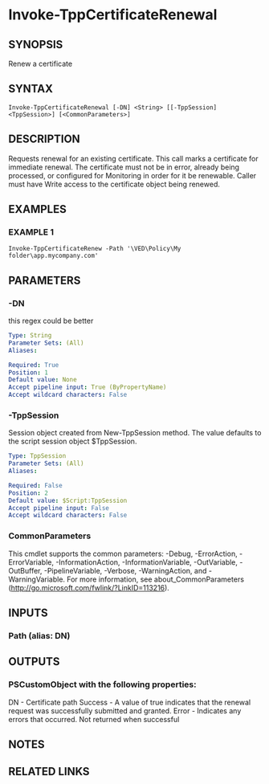 # Invoke-TppCertificateRenewal

## SYNOPSIS
Renew a certificate

## SYNTAX

```
Invoke-TppCertificateRenewal [-DN] <String> [[-TppSession] <TppSession>] [<CommonParameters>]
```

## DESCRIPTION
Requests renewal for an existing certificate.
This call marks a certificate for
immediate renewal.
The certificate must not be in error, already being processed, or
configured for Monitoring in order for it be renewable.
Caller must have Write access
to the certificate object being renewed.

## EXAMPLES

### EXAMPLE 1
```
Invoke-TppCertificateRenew -Path '\VED\Policy\My folder\app.mycompany.com'
```

## PARAMETERS

### -DN
this regex could be better

```yaml
Type: String
Parameter Sets: (All)
Aliases:

Required: True
Position: 1
Default value: None
Accept pipeline input: True (ByPropertyName)
Accept wildcard characters: False
```

### -TppSession
Session object created from New-TppSession method. 
The value defaults to the script session object $TppSession.

```yaml
Type: TppSession
Parameter Sets: (All)
Aliases:

Required: False
Position: 2
Default value: $Script:TppSession
Accept pipeline input: False
Accept wildcard characters: False
```

### CommonParameters
This cmdlet supports the common parameters: -Debug, -ErrorAction, -ErrorVariable, -InformationAction, -InformationVariable, -OutVariable, -OutBuffer, -PipelineVariable, -Verbose, -WarningAction, and -WarningVariable.
For more information, see about_CommonParameters (http://go.microsoft.com/fwlink/?LinkID=113216).

## INPUTS

### Path (alias: DN)

## OUTPUTS

### PSCustomObject with the following properties:
DN - Certificate path
Success - A value of true indicates that the renewal request was successfully submitted and
granted.
Error - Indicates any errors that occurred. Not returned when successful

## NOTES

## RELATED LINKS
